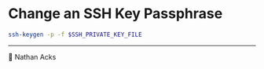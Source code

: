 # Change an SSH Key Passphrase

```bash
ssh-keygen -p -f $SSH_PRIVATE_KEY_FILE
```

- - - -

👤 Nathan Acks
